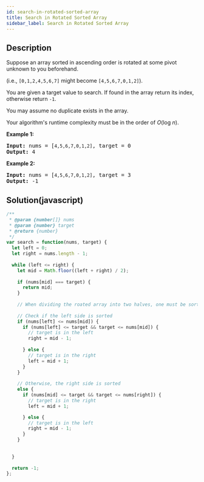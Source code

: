 ```yaml
---
id: search-in-rotated-sorted-array
title: Search in Rotated Sorted Array
sidebar_label: Search in Rotated Sorted Array
---
```

## Description
<div class="description">
<p>Suppose an array sorted in ascending order is rotated at some pivot unknown to you beforehand.</p>

<p>(i.e., <code>[0,1,2,4,5,6,7]</code> might become <code>[4,5,6,7,0,1,2]</code>).</p>

<p>You are given a target value to search. If found in the array return its index, otherwise return <code>-1</code>.</p>

<p>You may assume no duplicate exists in the array.</p>

<p>Your algorithm&#39;s runtime complexity must be in the order of&nbsp;<em>O</em>(log&nbsp;<em>n</em>).</p>

<p><strong>Example 1:</strong></p>

<pre>
<strong>Input:</strong> nums = [<code>4,5,6,7,0,1,2]</code>, target = 0
<strong>Output:</strong> 4
</pre>

<p><strong>Example 2:</strong></p>

<pre>
<strong>Input:</strong> nums = [<code>4,5,6,7,0,1,2]</code>, target = 3
<strong>Output:</strong> -1</pre>

</div>

## Solution(javascript)
```javascript
/**
 * @param {number[]} nums
 * @param {number} target
 * @return {number}
 */
var search = function(nums, target) {
  let left = 0;
  let right = nums.length - 1;
    
  while (left <= right) {
    let mid = Math.floor((left + right) / 2);
    
    if (nums[mid] === target) {
      return mid;
    }
    
    // When dividing the roated array into two halves, one must be sorted.
    
    // Check if the left side is sorted
    if (nums[left] <= nums[mid]) {
      if (nums[left] <= target && target <= nums[mid]) {
        // target is in the left
        right = mid - 1;
        
      } else {
        // target is in the right
        left = mid + 1;
      }
    } 
    
    // Otherwise, the right side is sorted
    else {
      if (nums[mid] <= target && target <= nums[right]) {
        // target is in the right
        left = mid + 1;

      } else {
        // target is in the left
        right = mid - 1;
      }
    }
    
    
  }
    
  return -1;
};
```